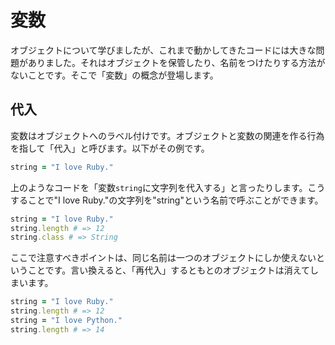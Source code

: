 # 変数

オブジェクトについて学びましたが、これまで動かしてきたコードには大きな問題がありました。それはオブジェクトを保管したり、名前をつけたりする方法がないことです。そこで「変数」の概念が登場します。

## 代入

変数はオブジェクトへのラベル付けです。オブジェクトと変数の関連を作る行為を指して「代入」と呼びます。以下がその例です。

```ruby
string = "I love Ruby."
```

上のようなコードを「変数`string`に文字列を代入する」と言ったりします。こうすることで"I love Ruby."の文字列を"string"という名前で呼ぶことができます。

```ruby
string = "I love Ruby."
string.length # => 12
string.class # => String
```

ここで注意すべきポイントは、同じ名前は一つのオブジェクトにしか使えないということです。言い換えると、「再代入」するともとのオブジェクトは消えてしまいます。

```ruby
string = "I love Ruby."
string.length # => 12
string = "I love Python."
string.length # => 14
```
